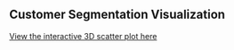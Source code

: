 ## Customer Segmentation Visualization


[View the interactive 3D scatter plot here](customer_segmentation.html)
